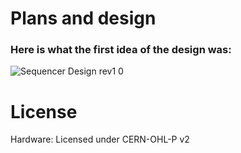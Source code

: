 # Plans and design

### Here is what the first idea of the design was:

![Sequencer Design rev1 0](https://user-images.githubusercontent.com/23436953/137536231-0ed7bfc2-c5c9-4a3e-9c75-5cf3a318c1ae.png)

# License
Hardware: Licensed under CERN-OHL-P v2
